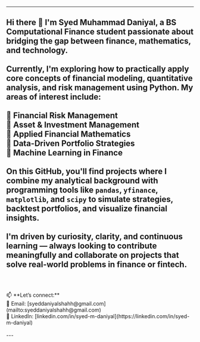 
---

Hi there 👋 I'm **Syed Muhammad Daniyal**, a BS Computational Finance student passionate about bridging the gap between finance, mathematics, and technology.<br>
<br>
Currently, I'm exploring how to practically apply core concepts of **financial modeling**, **quantitative analysis**, and **risk management** using Python. My areas of interest include:<br>
<br>
📌 Financial Risk Management<br>
📌 Asset & Investment Management<br>
📌 Applied Financial Mathematics<br>
📌 Data-Driven Portfolio Strategies<br>
📌 Machine Learning in Finance<br>
<br>
On this GitHub, you'll find projects where I combine my analytical background with programming tools like `pandas`, `yfinance`, `matplotlib`, and `scipy` to simulate strategies, backtest portfolios, and visualize financial insights.<br>
<br>
I'm driven by curiosity, clarity, and continuous learning — always looking to contribute meaningfully and collaborate on projects that solve real-world problems in finance or fintech.<br>
<br>
---
<br>
📫 **Let’s connect:**<br>
📧 Email: [syeddaniyalshahh@gmail.com](mailto:syeddaniyalshahh@gmail.com)<br>
🔗 LinkedIn: [linkedin.com/in/syed-m-daniyal](https://linkedin.com/in/syed-m-daniyal)<br>
<br>
---
